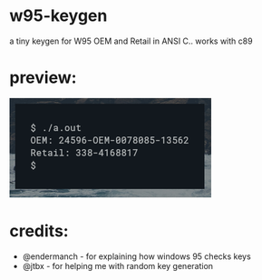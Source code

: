 # w95-keygen
a tiny keygen for W95 OEM and Retail in ANSI C.. works with c89

# preview:
![master](
2023-09-19-122145_356x175_scrot.png)

# credits:
- @endermanch - for explaining how windows 95 checks keys
- @jtbx - for helping me with random key generation
